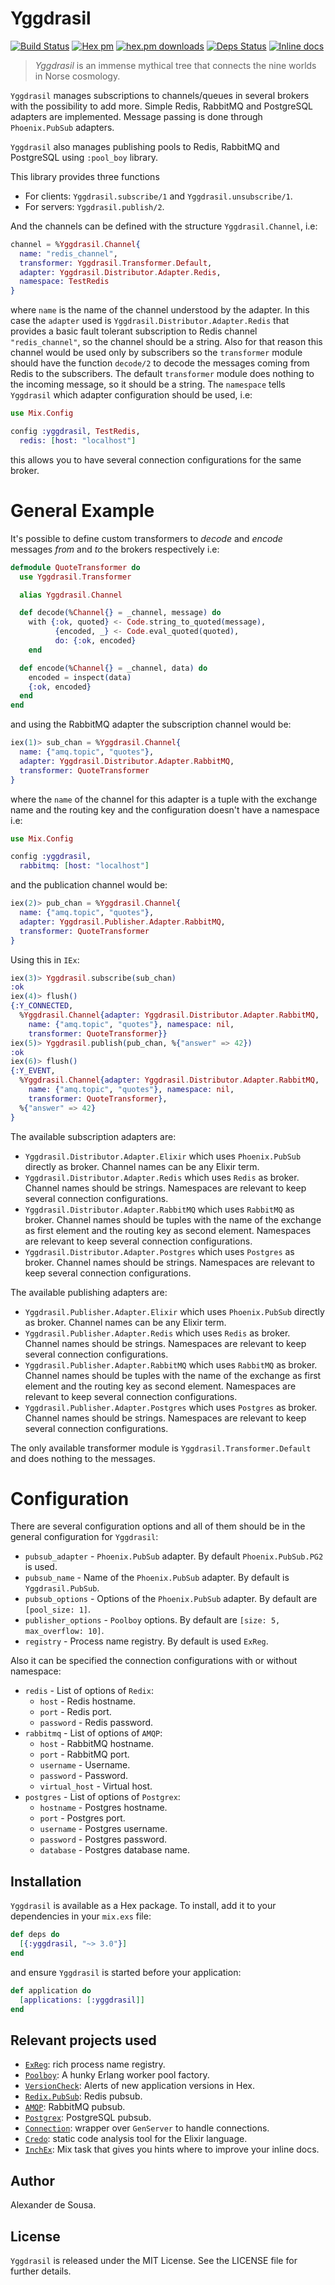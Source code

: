 # Yggdrasil

[![Build Status](https://travis-ci.org/gmtprime/yggdrasil.svg?branch=master)](https://travis-ci.org/gmtprime/yggdrasil) [![Hex pm](http://img.shields.io/hexpm/v/yggdrasil.svg?style=flat)](https://hex.pm/packages/yggdrasil) [![hex.pm downloads](https://img.shields.io/hexpm/dt/yggdrasil.svg?style=flat)](https://hex.pm/packages/yggdrasil) [![Deps Status](https://beta.hexfaktor.org/badge/all/github/gmtprime/yggdrasil.svg)](https://beta.hexfaktor.org/github/gmtprime/yggdrasil) [![Inline docs](http://inch-ci.org/github/gmtprime/yggdrasil.svg?branch=master)](http://inch-ci.org/github/gmtprime/yggdrasil)


> *Yggdrasil* is an immense mythical tree that connects the nine worlds in
> Norse cosmology.

`Yggdrasil` manages subscriptions to channels/queues in several brokers with
the possibility to add more. Simple Redis, RabbitMQ and PostgreSQL adapters
are implemented. Message passing is done through `Phoenix.PubSub` adapters.

`Yggdrasil` also manages publishing pools to Redis, RabbitMQ and PostgreSQL
using `:pool_boy` library.

This library provides three functions

  * For clients: `Yggdrasil.subscribe/1` and `Yggdrasil.unsubscribe/1`.
  * For servers: `Yggdrasil.publish/2`.

And the channels can be defined with the structure `Yggdrasil.Channel`, i.e:

```elixir
channel = %Yggdrasil.Channel{
  name: "redis_channel",
  transformer: Yggdrasil.Transformer.Default,
  adapter: Yggdrasil.Distributor.Adapter.Redis,
  namespace: TestRedis
}
```

where `name` is the name of the channel understood by the adapter. In this
case the `adapter` used is `Yggdrasil.Distributor.Adapter.Redis` that
provides a basic fault tolerant subscription to Redis channel
`"redis_channel"`, so the channel should be a string. Also for that reason
this channel would be used only by subscribers so the `transformer` module
should have the function `decode/2` to decode the messages coming from Redis
to the subscribers. The default `transformer` module does nothing to the
incoming message, so it should be a string. The `namespace` tells `Yggdrasil`
which adapter configuration should be used, i.e:

```elixir
use Mix.Config

config :yggdrasil, TestRedis,
  redis: [host: "localhost"]
```

this allows you to have several connection configurations for the same
broker.

# General Example

It's possible to define custom transformers to _decode_ and _encode_ messages
_from_ and _to_ the brokers respectively i.e:

```elixir
defmodule QuoteTransformer do
  use Yggdrasil.Transformer

  alias Yggdrasil.Channel

  def decode(%Channel{} = _channel, message) do
    with {:ok, quoted} <- Code.string_to_quoted(message),
          {encoded, _} <- Code.eval_quoted(quoted),
          do: {:ok, encoded}
    end

  def encode(%Channel{} = _channel, data) do
    encoded = inspect(data)
    {:ok, encoded}
  end
end
```

and using the RabbitMQ adapter the subscription channel would be:

```elixir
iex(1)> sub_chan = %Yggdrasil.Channel{
  name: {"amq.topic", "quotes"},
  adapter: Yggdrasil.Distributor.Adapter.RabbitMQ,
  transformer: QuoteTransformer
}
```
where the `name` of the channel for this adapter is a tuple with the
exchange name and the routing key and the configuration doesn't have a
namespace i.e:

```elixir
use Mix.Config

config :yggdrasil,
  rabbitmq: [host: "localhost"]
```

and the publication channel would be:

```elixir
iex(2)> pub_chan = %Yggdrasil.Channel{
  name: {"amq.topic", "quotes"},
  adapter: Yggdrasil.Publisher.Adapter.RabbitMQ,
  transformer: QuoteTransformer
}
```

Using this in `IEx`:

```elixir
iex(3)> Yggdrasil.subscribe(sub_chan)
:ok
iex(4)> flush()
{:Y_CONNECTED,
  %Yggdrasil.Channel{adapter: Yggdrasil.Distributor.Adapter.RabbitMQ,
    name: {"amq.topic", "quotes"}, namespace: nil,
    transformer: QuoteTransformer}}
iex(5)> Yggdrasil.publish(pub_chan, %{"answer" => 42})
:ok
iex(6)> flush()
{:Y_EVENT,
  %Yggdrasil.Channel{adapter: Yggdrasil.Distributor.Adapter.RabbitMQ,
    name: {"amq.topic", "quotes"}, namespace: nil,
    transformer: QuoteTransformer},
  %{"answer" => 42}
}
```

The available subscription adapters are:

  * `Yggdrasil.Distributor.Adapter.Elixir` which uses `Phoenix.PubSub`
  directly as broker. Channel names can be any Elixir term.
  * `Yggdrasil.Distributor.Adapter.Redis` which uses `Redis` as broker.
  Channel names should be strings. Namespaces are relevant to keep several
  connection configurations.
  * `Yggdrasil.Distributor.Adapter.RabbitMQ` which uses `RabbitMQ` as broker.
  Channel names should be tuples with the name of the exchange as first
  element and the routing key as second element. Namespaces are relevant to
  keep several connection configurations.
  * `Yggdrasil.Distributor.Adapter.Postgres` which uses `Postgres` as broker.
  Channel names should be strings. Namespaces are relevant to keep several
  connection configurations.

The available publishing adapters are:

  * `Yggdrasil.Publisher.Adapter.Elixir` which uses `Phoenix.PubSub`
  directly as broker. Channel names can be any Elixir term.
  * `Yggdrasil.Publisher.Adapter.Redis` which uses `Redis` as broker.
  Channel names should be strings. Namespaces are relevant to keep several
  connection configurations.
  * `Yggdrasil.Publisher.Adapter.RabbitMQ` which uses `RabbitMQ` as broker.
  Channel names should be tuples with the name of the exchange as first
  element and the routing key as second element. Namespaces are relevant to
  keep several connection configurations.
  * `Yggdrasil.Publisher.Adapter.Postgres` which uses `Postgres` as broker.
  Channel names should be strings. Namespaces are relevant to keep several
  connection configurations.

The only available transformer module is `Yggdrasil.Transformer.Default` and
does nothing to the messages.

# Configuration

There are several configuration options and all of them should be in the
general configuration for `Yggdrasil`:

  * `pubsub_adapter` - `Phoenix.PubSub` adapter. By default
  `Phoenix.PubSub.PG2` is used.
  * `pubsub_name` - Name of the `Phoenix.PubSub` adapter. By default is
  `Yggdrasil.PubSub`.
  * `pubsub_options` - Options of the `Phoenix.PubSub` adapter. By default
  are `[pool_size: 1]`.
  * `publisher_options` - `Poolboy` options. By default are
  `[size: 5, max_overflow: 10]`.
  * `registry` - Process name registry. By default is used `ExReg`.

Also it can be specified the connection configurations with or without
namespace:

  * `redis` - List of options of `Redix`:
    + `host` - Redis hostname.
    + `port` - Redis port.
    + `password` - Redis password.
  * `rabbitmq` - List of options of `AMQP`:
    + `host` - RabbitMQ hostname.
    + `port` - RabbitMQ port.
    + `username` - Username.
    + `password` - Password.
    + `virtual_host` - Virtual host.
  * `postgres` - List of options of `Postgrex`:
    + `hostname` - Postgres hostname.
    + `port` - Postgres port.
    + `username` - Postgres username.
    + `password` - Postgres password.
    + `database` - Postgres database name.

## Installation

`Yggdrasil` is available as a Hex package. To install, add it to your
dependencies in your `mix.exs` file:

```elixir
def deps do
  [{:yggdrasil, "~> 3.0"}]
end
```

and ensure `Yggdrasil` is started before your application:

```elixir
def application do
  [applications: [:yggdrasil]]
end

```
## Relevant projects used

  * [`ExReg`](https://github.com/gmtprime/exreg): rich process name registry.
  * [`Poolboy`](https://github.com/devinus/poolboy): A hunky Erlang worker pool
  factory.
  * [`VersionCheck`](https://github.com/gmtprime/version_check): Alerts of new
  application versions in Hex.
  * [`Redix.PubSub`](https://github.com/whatyouhide/redix_pubsub): Redis pubsub.
  * [`AMQP`](https://github.com/pma/amqp): RabbitMQ pubsub.
  * [`Postgrex`](https://github.com/elixir-ecto/postgrex): PostgreSQL pubsub.
  * [`Connection`](https://github.com/fishcakez/connection): wrapper over
  `GenServer` to handle connections.
  * [`Credo`](https://github.com/rrrene/credo): static code analysis tool for
  the Elixir language.
  * [`InchEx`](https://github.com/rrrene/inch_ex): Mix task that gives you
  hints where to improve your inline docs.

## Author

Alexander de Sousa.

## License

`Yggdrasil` is released under the MIT License. See the LICENSE file for further
details.
